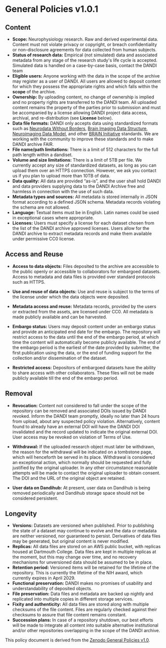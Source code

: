 # General Policies v1.0.1

## Content

- **Scope:** Neurophysiology research. Raw and derived experimental data. Content
  must not violate privacy or copyright, or breach confidentiality or non-disclosure
  agreements for data collected from human subjects.
- **Status of research data:** Empirical (not simulated) data and associated metadata from any stage of the
  research study's life cycle is accepted.  Simulated data is handled on a case-by-case basis, contact the DANDI team 
- **Eligible users:** Anyone working with the data in the scope of the archive may register as a user of DANDI. All users are
  allowed to deposit content for which they possess the appropriate rights
  and which falls within the **scope** of the archive.
- **Ownership:** By uploading content, no change of ownership is implied and no
  property rights are transferred to the DANDI team. All uploaded content remains
  the property of the parties prior to submission and must be accompanied by a license allowing
  DANDI project data access, archival, and re-distribution (see **License** below).
- **Data file formats:** DANDI only accepts data using standardized formats such
  as [Neurodata Without Borders](https://nwb.org), [Brain Imaging Data Structure](https://bids.neuroimaging.io/),
  [Neuroimaging Data Model](NIDM), and other [BRAIN Initiative](https://braininitiative.nih.gov/)
  standards. We are working with the community to improve these standards and to
  make DANDI archive FAIR.
- **File name/path limitations:** There is a limit of 512 characters for the full path length within a dandiset.
- **Volume and size limitations:** There is a limit of 5TB per file. We currently
  accept any size of standardized datasets, as long as you can upload them over
  an HTTPS connection. However, we ask you contact us if you plan to upload more than 10TB of data.
- **Data quality:** All data are provided “as-is”, and the user shall hold
  DANDI and data providers supplying data to the DANDI Archive free and harmless in
  connection with the use of such data.
- **Metadata types and sources:** All metadata is stored internally in JSON format
  according to a defined JSON schema. Metadata records violating the schema are not allowed.
- **Language:** Textual items must be in English. Latin names could be used in exceptional cases where appropriate.
- **Licenses:** Users must specify a license for each dataset chosen from the list of the DANDI archive approved licenses. Users allow for the DANDI archive to extract metadata records and make them available under permissive CC0 license.

## Access and Reuse

- **Access to data objects:** Files deposited to the archive are accessible to the public 
  openly or accessible to collaborators for embargoed datasets. Access to metadata and data 
  files is provided over standard protocols such as HTTPS.
- **Use and reuse of data objects:** Use and reuse is subject to the terms of the license
  under which the data objects were deposited.
- **Metadata access and reuse:** Metadata records, provided by the users or extracted from the assets, are licensed under CC0. All metadata is made publicly available and can be harvested.

- **Embargo status:** Users may deposit content under an embargo status and
  provide an anticipated end date for the embargo. The repository will restrict
  access to the data until the end of the embargo period, at which time the
  content will automatically become publicly available. The end of the embargo
  period is the earliest of the date provided by submitter, the first publication
  using the data, or the end of funding support for the collection and/or dissemination
  of the dataset.
- **Restricted access:** Depositors of embargoed datasets have the ability to
  share access with other collaborators. These files will not be made publicly
  available till the end of the embargo period.

## Removal

- **Revocation:** Content not considered to fall under the scope of the repository
  can be removed and associated DOIs issued by DANDI revoked. Inform the DANDI team
  promptly, ideally no later than 24 hours from upload, about any suspected policy
  violation. Alternatively, content found to already have an external DOI will
  have the DANDI DOI invalidated and the record updated to indicate the original
  external DOI. User access may be revoked on violation of Terms of Use.

- **Withdrawal:** If the uploaded research object must later be withdrawn, the
  reason for the withdrawal will be indicated on a tombstone page, which will
  henceforth be served in its place. Withdrawal is considered an exceptional
  action, which normally should be requested and fully justified by the original
  uploader. In any other circumstance reasonable attempts will be made to contact
  the original uploader to obtain consent. The DOI and the URL of the original
  object are retained.

- **User data on Dandihub:** At present, user data on Dandihub is being removed
  periodically and Dandihub storage space should not be considered persistent.

## Longevity

- **Versions:** Datasets are versioned when published. Prior to publishing the
  state of a dataset may continue to evolve and the data or metadata are neither
  versioned, nor guaranteed to persist. Derivatives of data files may be generated, but original content is
  never modified.
- **Replicas:** All data files are stored on an AWS public bucket, with replicas
  housed at Dartmouth College.  Data files are kept in multiple replicas at the
  moment, but this may change over time, and no recovery mechanisms for unversioned data
  should be assumed to be in place.
- **Retention period:** Versioned items will be retained for the lifetime of the repository.
  This is currently the lifetime of the NIH award, which currently expires in
  April 2029.
- **Functional preservation:** DANDI makes no promises of usability and
  understandability of deposited objects.
- **File preservation:** Data files and metadata are backed up nightly and
  replicated into multiple copies in different storage services.
- **Fixity and authenticity:** All data files are stored along with multiple
  checksums of the file content. Files are regularly checked against their
  checksums to assure that file content remains constant.
- **Succession plans:** In case of a repository shutdown, our best efforts will
  be made to integrate all content into suitable alternative institutional and/or
  other repositories overlapping in the scope of the DANDI archive.

This policy document is derived from the [Zenodo General Policies v1.0](https://about.zenodo.org/policies/).
